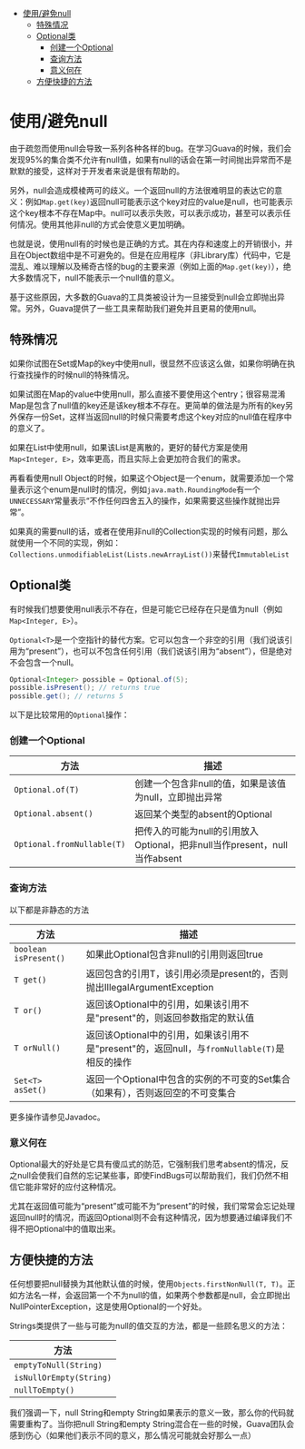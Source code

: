 - [使用/避免null](#%e4%bd%bf%e7%94%a8%e9%81%bf%e5%85%8dnull)
  - [特殊情况](#%e7%89%b9%e6%ae%8a%e6%83%85%e5%86%b5)
  - [Optional类](#optional%e7%b1%bb)
    - [创建一个Optional](#%e5%88%9b%e5%bb%ba%e4%b8%80%e4%b8%aaoptional)
    - [查询方法](#%e6%9f%a5%e8%af%a2%e6%96%b9%e6%b3%95)
    - [意义何在](#%e6%84%8f%e4%b9%89%e4%bd%95%e5%9c%a8)
  - [方便快捷的方法](#%e6%96%b9%e4%be%bf%e5%bf%ab%e6%8d%b7%e7%9a%84%e6%96%b9%e6%b3%95)

# 使用/避免null
由于疏忽而使用null会导致一系列各种各样的bug。在学习Guava的时候，我们会发现95%的集合类不允许有null值，如果有null的话会在第一时间抛出异常而不是默默的接受，这样对于开发者来说是很有帮助的。

另外，null会造成模棱两可的歧义。一个返回null的方法很难明显的表达它的意义：例如`Map.get(key)`返回null可能表示这个key对应的value是null，也可能表示这个key根本不存在Map中。null可以表示失败，可以表示成功，甚至可以表示任何情况。使用其他非null的方式会使意义更加明确。

也就是说，使用null有的时候也是正确的方式。其在内存和速度上的开销很小，并且在Object数组中是不可避免的。但是在应用程序（非Library库）代码中，它是混乱、难以理解以及稀奇古怪的bug的主要来源（例如上面的`Map.get(key)`），绝大多数情况下，null不能表示一个null值的意义。

基于这些原因，大多数的Guava的工具类被设计为一旦接受到null会立即抛出异常。另外，Guava提供了一些工具来帮助我们避免并且更易的使用null。

## 特殊情况
如果你试图在Set或Map的key中使用null，很显然不应该这么做，如果你明确在执行查找操作的时候null的特殊情况。

如果试图在Map的value中使用null，那么直接不要使用这个entry；很容易混淆Map是包含了null值的key还是该key根本不存在。更简单的做法是为所有的key另外保存一份Set，这样当返回null的时候只需要考虑这个key对应的null值在程序中的意义了。

如果在List中使用null，如果该List是离散的，更好的替代方案是使用`Map<Integer, E>`，效率更高，而且实际上会更加符合我们的需求。

再看看使用null Object的时候，如果这个Object是一个enum，就需要添加一个常量表示这个enum是null时的情况，例如`java.math.RoundingMode`有一个`UNNECESSARY`常量表示“不作任何四舍五入的操作，如果需要这些操作就抛出异常”。

如果真的需要null的话，或者在使用非null的Collection实现的时候有问题，那么就使用一个不同的实现，例如：`Collections.unmodifiableList(Lists.newArrayList())`来替代`ImmutableList`

## Optional类
有时候我们想要使用null表示不存在，但是可能它已经存在只是值为null（例如`Map<Integer, E>`）。

`Optional<T>`是一个空指针的替代方案。它可以包含一个非空的引用（我们说该引用为“present”），也可以不包含任何引用（我们说该引用为“absent”），但是绝对不会包含一个null。
```java
Optional<Integer> possible = Optional.of(5);
possible.isPresent(); // returns true
possible.get(); // returns 5
```
	
以下是比较常用的`Optional`操作：
### 创建一个Optional
方法 | 描述
---- | ----
`Optional.of(T)` | 创建一个包含非null的值，如果是该值为null，立即抛出异常
`Optional.absent()`|返回某个类型的absent的Optional
`Optional.fromNullable(T)`|把传入的可能为null的引用放入Optional，把非null当作present，null当作absent

### 查询方法
以下都是非静态的方法

方法 | 描述
---- | -----
`boolean isPresent()` | 如果此Optional包含非null的引用则返回true
`T get()` | 返回包含的引用T，该引用必须是present的，否则抛出IllegalArgumentException
`T or()` | 返回该Optional中的引用，如果该引用不是"present"的，则返回参数指定的默认值
`T orNull()` | 返回该Optional中的引用，如果该引用不是"present"的，返回null，与`fromNullable(T)`是相反的操作
`Set<T> asSet()` | 返回一个Optional中包含的实例的不可变的Set集合（如果有），否则返回空的不可变集合
更多操作请参见Javadoc。
### 意义何在
Optional最大的好处是它具有傻瓜式的防范，它强制我们思考absent的情况，反之null会使我们自然的忘记某些事，即使FindBugs可以帮助我们，我们仍然不相信它能非常好的应付这种情况。

尤其在返回值可能为“present”或可能不为“present”的时候，我们常常会忘记处理返回null时的情况，而返回Optional则不会有这种情况，因为想要通过编译我们不得不把Optional中的值取出来。

## 方便快捷的方法
任何想要把null替换为其他默认值的时候，使用`Objects.firstNonNull(T, T)`。正如方法名一样，会返回第一个不为null的值，如果两个参数都是null，会立即抛出NullPointerException，这是使用Optional的一个好处。

Strings类提供了一些与可能为null的值交互的方法，都是一些顾名思义的方法：

方法 |
---- |
`emptyToNull(String)` |
`isNullOrEmpty(String)` |
`nullToEmpty()` |

我们强调一下，null String和empty String如果表示的意义一致，那么你的代码就需要重构了。当你把null String和empty String混合在一些的时候，Guava团队会感到伤心（如果他们表示不同的意义，那么情况可能就会好那么一点）

